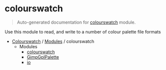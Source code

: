 # colourswatch

> Auto-generated documentation for [colourswatch](../../colourswatch/__init__.py) module.

Use this module to read, and write to a number of colour palette file formats

- [Colourswatch](../README.md#colourswatch-index) / [Modules](../README.md#colourswatch-modules) / colourswatch
    - Modules
        - [colourswatch](colourswatch.md#colourswatch)
        - [GimpGplPalette](GimpGplPalette.md#gimpgplpalette)
        - [io](io.md#io)
